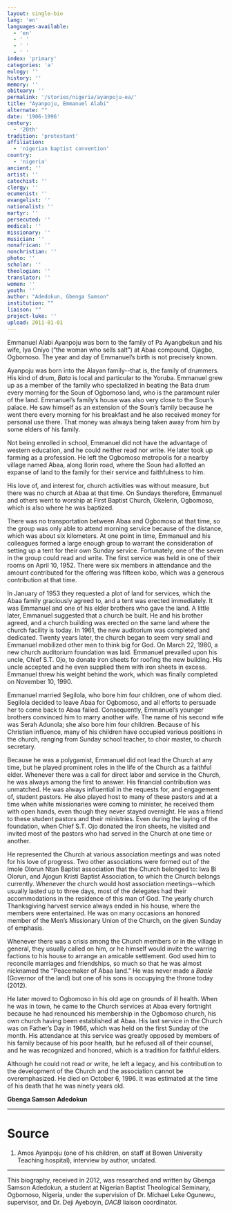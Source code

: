 ```yaml
---
layout: single-bio
lang: 'en'
languages-available:
  - 'en'
  - ' '
  - ' '
  - ' '
index: 'primary'
categories: 'a'
eulogy: ''
history: ''
memory: ''
obituary: ''
permalink: '/stories/nigeria/ayanpoju-ea/'
title: "Ayanpoju, Emmanuel Alabi"
alternate: ""
date: '1906-1996'
century:
  - '20th'
tradition: 'protestant'
affiliation:
  - 'nigerian baptist convention'
country:
  - 'nigeria'
ancient: ''
artist: ''
catechist: ''
clergy: ''
ecumenist: ''
evangelist: ''
nationalist: ''
martyr: ''
persecuted: ''
medical: ''
missionary: ''
musician: ''
nonafrican: ''
nonchristian: ''
photo: ''
scholar: ''
theologian: ''
translator: ''
women: ''
youth: ''
author: "Adedokun, Gbenga Samson"
institution: ""
liaison: ""
project-luke: ''
upload: 2011-01-01
---
```




Emmanuel Alabi Ayanpoju was born to the family of Pa Ayangbekun and his wife, Iya Oniyo (“the woman who sells salt”) at Abaa compound, Ojagbo, Ogbomoso. The year and day of Emmanuel’s birth is not precisely known.

Ayanpoju was born into the Alayan family--that is, the family of drummers. His kind of drum, *Bata* is local and particular to the Yoruba. Emmanuel grew up as a member of the family who specialized in beating the Bata drum every morning for the Soun of Ogbomoso land, who is the paramount ruler of the land. Emmanuel’s family’s house was also very close to the Soun’s palace. He saw himself as an extension of the Soun’s family because he went there every morning for his breakfast and he also received money for personal use there. That money was always being taken away from him by some elders of his family.

Not being enrolled in school, Emmanuel did not have the advantage of western education, and he could neither read nor write. He later took up farming as a profession. He left the Ogbomoso metropolis for a nearby village named Abaa, along Ilorin road, where the Soun had allotted an expanse of land to the family for their service and faithfulness to him.

His love of, and interest for, church activities was without measure, but there was no church at Abaa at that time. On Sundays therefore, Emmanuel and others went to worship at First Baptist Church, Okelerin, Ogbomoso, which is also where he was baptized.

There was no transportation between Abaa and Ogbomoso at that time, so the group was only able to attend morning service because of the distance, which was about six kilometers. At one point in time, Emmanuel and his colleagues formed a large enough group to warrant the consideration of setting up a tent for their own Sunday service. Fortunately, one of the seven in the group could read and write. The first service was held in one of their rooms on April 10, 1952. There were six members in attendance and the amount contributed for the offering was fifteen kobo, which was a generous contribution at that time.

In January of 1953 they requested a plot of land for services, which the Abaa family graciously agreed to, and a tent was erected immediately. It was Emmanuel and one of his elder brothers who gave the land. A little later, Emmanuel suggested that a church be built. He and his brother agreed, and a church building was erected on the same land where the church facility is today. In 1961, the new auditorium was completed and dedicated. Twenty years later, the church began to seem very small and Emmanuel mobilized other men to think big for God. On March 22, 1980, a new church auditorium foundation was laid. Emmanuel prevailed upon his uncle, Chief S.T. Ojo, to donate iron sheets for roofing the new building. His uncle accepted and he even supplied them with iron sheets in excess. Emmanuel threw his weight behind the work, which was finally completed on November 10, 1990.

Emmanuel married Segilola, who bore him four children, one of whom died. Segilola decided to leave Abaa for Ogbomoso, and all efforts to persuade her to come back to Abaa failed. Consequently, Emmanuel’s younger brothers convinced him to marry another wife. The name of his second wife was Serah Adunola; she also bore him four children. Because of his Christian influence, many of his children have occupied various positions in the church, ranging from Sunday school teacher, to choir master, to church secretary.

Because he was a polygamist, Emmanuel did not lead the Church at any time, but he played prominent roles in the life of the Church as a faithful elder. Whenever there was a call for direct labor and service in the Church, he was always among the first to answer. His financial contribution was unmatched. He was always influential in the requests for, and engagement of, student pastors. He also played host to many of these pastors and at a time when white missionaries were coming to minister, he received them with open hands, even though they never stayed overnight. He was a friend to these student pastors and their ministries. Even during the laying of the foundation, when Chief S.T. Ojo donated the iron sheets, he visited and invited most of the pastors who had served in the Church at one time or another.

He represented the Church at various association meetings and was noted for his love of progress. Two other associations were formed out of the Imole Olorun Ntan Baptist association that the Church belonged to: Iwa Bi Olorun, and Ajogun Kristi Baptist Association, to which the Church belongs currently. Whenever the church would host association meetings--which usually lasted up to three days, most of the delegates had their accommodations in the residence of this man of God. The yearly church Thanksgiving harvest service always ended in his house, where the members were entertained. He was on many occasions an honored member of the Men’s Missionary Union of the Church, on the given Sunday of emphasis.

Whenever there was a crisis among the Church members or in the village in general, they usually called on him, or he himself would invite the warring factions to his house to arrange an amicable settlement. God used him to reconcile marriages and friendships, so much so that he was almost nicknamed the “Peacemaker of Abaa land.” He was never made a *Baale* (Governor of the land) but one of his sons is occupying the throne today (2012).

He later moved to Ogbomoso in his old age on grounds of ill health. When he was in town, he came to the Church services at Abaa every fortnight because he had renounced his membership in the Ogbomoso church, his own church having been established at Abaa. His last service in the Church was on Father’s Day in 1966, which was held on the first Sunday of the month. His attendance at this service was greatly opposed by members of his family because of his poor health, but he refused all of their counsel, and he was recognized and honored, which is a tradition for faithful elders.

Although he could not read or write, he left a legacy, and his contribution to the development of the Church and the association cannot be overemphasized. He died on October 6, 1996. It was estimated at the time of his death that he was ninety years old.

**Gbenga Samson Adedokun**

---

# Source

1. Amos Ayanpoju (one of his children, on staff at Bowen University Teaching hospital), interview by author, undated.

---

This biography, received in 2012, was researched and written by Gbenga Samson Adedokun, a student at Nigerian Baptist Theological Seminary, Ogbomoso, Nigeria, under the supervision of Dr. Michael Leke Ogunewu, supervisor, and Dr. Deji Ayeboyin, *DACB* liaison coordinator.
